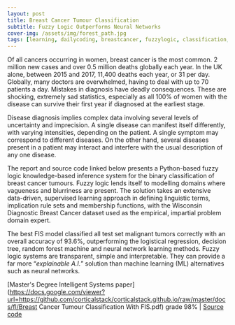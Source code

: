```yaml
---
layout: post
title: Breast Cancer Tumour Classification
subtitle: Fuzzy Logic Outperforms Neural Networks
cover-img: /assets/img/forest_path.jpg
tags: [learning, dailycoding, breastcancer, fuzzylogic, classification, machinelearning, datascience]
---
```

Of all cancers occurring in women, breast cancer is the most common. 2 million new cases and over 0.5 million 
deaths globally each year. In the UK alone, between 2015 and 2017, 11,400 deaths each year, or 31 per day. Globally, many 
doctors are overwhelmed, having to deal with up to 70 patients a day. Mistakes in diagnosis have deadly consequences. These 
are shocking, extremely sad statistics, especially as all 100% of women with the disease can survive their first year if 
diagnosed at the earliest stage.

Disease diagnosis implies complex data involving several levels of uncertainty and imprecision. A single disease can 
manifest itself differently, with varying intensities, depending on the patient. A single symptom may correspond to different 
diseases. On the other hand, several diseases present in a patient may interact and interfere with the usual description 
of any one disease.

The report and source code linked below presents a Python-based fuzzy logic knowledge-based inference system for the binary 
classification of breast cancer tumours. Fuzzy logic lends itself to modelling domains where vagueness and blurriness are 
present. The solution takes an extensive data-driven, supervised learning approach in defining linguistic 
terms, implication rule sets and membership functions, with the Wisconsin Diagnostic Breast Cancer dataset used as the 
empirical, impartial problem domain expert. 

The best FIS model classified all test set malignant tumors correctly with an overall accuracy of 93.6%, outperforming 
the logistical regression, decision tree, random forest machine and neural network learning methods. Fuzzy logic systems 
are transparent, simple and interpretable. They can provide a far more “*explainable A.I.*” solution than machine 
learning (ML) alternatives such as neural networks.

[Master's Degree Intelligent Systems paper](https://docs.google.com/viewer?url=https://github.com/corticalstack/corticalstack.github.io/raw/master/docs/fl/Breast Cancer Tumour Classification With FIS.pdf) grade 98%
 | [Source code](https://github.com/corticalstack/fuzzy-system-breast-cancer-wisconsin)